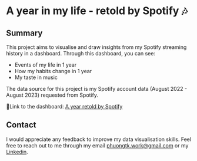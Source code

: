 # A year in my life - retold by Spotify 🎶

## Summary
This project aims to visualise and draw insights from my Spotify streaming history in a dashboard. Through this dashboard, you can see: 
- Events of my life in 1 year
- How my habits change in 1 year
- My taste in music

The data source for this project is my Spotify account data (August 2022 - August 2023) requested from Spotify.

📎Link to the dashboard: [A year retold by Spotify](https://public.tableau.com/views/Ayearinmylife-retoldbySpotify/AyearretoldbySpotify?:language=en-US&:display_count=n&:origin=viz_share_link)

## Contact
I would appreciate any feedback to improve my data visualisation skills. Feel free to reach out to me through my email phuongtk.work@gmail.com or my [Linkedin](https://www.linkedin.com/in/khanhphuongtran/).
